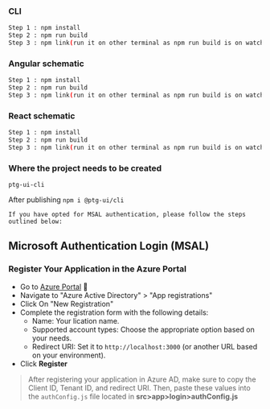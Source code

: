 ### CLI
```bash
Step 1 : npm install
Step 2 : npm run build
Step 3 : npm link(run it on other terminal as npm run build is on watch mode)
```

### Angular schematic
```bash
Step 1 : npm install
Step 2 : npm run build
Step 3 : npm link(run it on other terminal as npm run build is on watch mode)
```

### React schematic
```bash
Step 1 : npm install
Step 2 : npm run build
Step 3 : npm link(run it on other terminal as npm run build is on watch mode)
```

### Where the project needs to be created
`ptg-ui-cli`

After publishing
`npm i @ptg-ui/cli`


`If you have opted for MSAL authentication, please follow the steps outlined below:`
## Microsoft Authentication Login (MSAL)

### Register Your Application in the Azure Portal

- Go to [Azure Portal](https://portal.azure.com) 🔎
- Navigate to "Azure Active Directory" > "App registrations"
- Click On "New Registration"
- Complete the registration form with the following details:
  - Name: Your lication name.
  - Supported account types: Choose the appropriate option based on your needs.
  - Redirect URI: Set it to `http://localhost:3000` (or another URL based on your environment).
- Click **Register**

> After registering your application in Azure AD, make sure to copy the Client ID, Tenant ID, and redirect URI. Then, paste these values into the `authConfig.js` file located in **src>app>login>authConfig.js**
